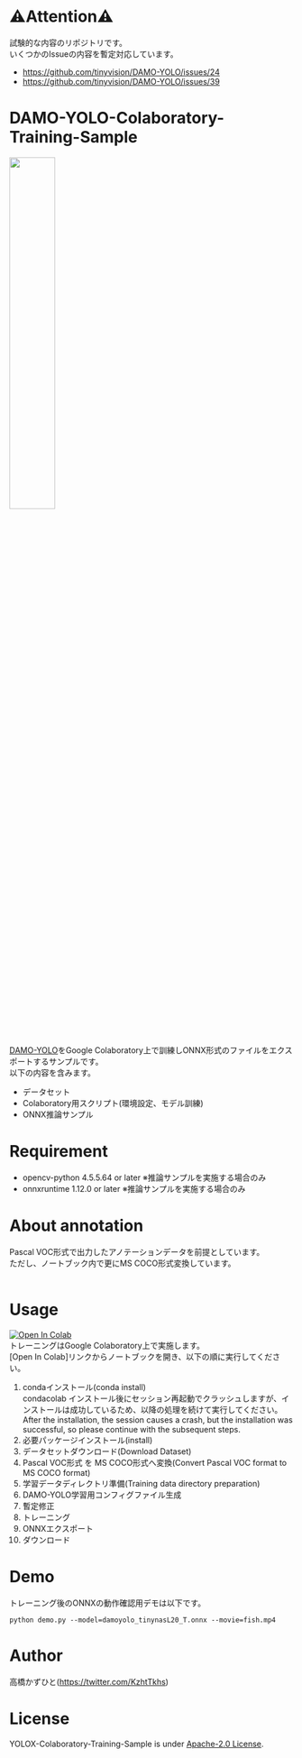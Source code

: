 # ⚠Attention⚠
試験的な内容のリポジトリです。<br>
いくつかのIssueの内容を暫定対応しています。<br>
* https://github.com/tinyvision/DAMO-YOLO/issues/24
* https://github.com/tinyvision/DAMO-YOLO/issues/39

# DAMO-YOLO-Colaboratory-Training-Sample
<img src="https://user-images.githubusercontent.com/37477845/206830834-0fedef1b-b465-4ac6-8dfb-2adb10051e51.gif" width="40%"><br>

[DAMO-YOLO](https://github.com/tinyvision/DAMO-YOLO)をGoogle Colaboratory上で訓練しONNX形式のファイルをエクスポートするサンプルです。<br>
以下の内容を含みます。<br>
* データセット
* Colaboratory用スクリプト(環境設定、モデル訓練)
* ONNX推論サンプル

# Requirement
* opencv-python 4.5.5.64 or later ※推論サンプルを実施する場合のみ
* onnxruntime 1.12.0 or later ※推論サンプルを実施する場合のみ

# About annotation
Pascal VOC形式で出力したアノテーションデータを前提としています。<br>
ただし、ノートブック内で更にMS COCO形式変換しています。<br><br>

# Usage
[![Open In Colab](https://colab.research.google.com/assets/colab-badge.svg)](https://colab.research.google.com/github/Kazuhito00/DAMO-YOLO-Colaboratory-Training-Sample/blob/main/DAMO_YOLO_Colaboratory_Training_Sample.ipynb)<br>
トレーニングはGoogle Colaboratory上で実施します。<br>
[Open In Colab]リンクからノートブックを開き、以下の順に実行してください。
1. condaインストール(conda install)<br>condacolab インストール後にセッション再起動でクラッシュしますが、インストールは成功しているため、以降の処理を続けて実行してください。<br>
After the installation, the session causes a crash, but the installation was successful, so please continue with the subsequent steps.
1. 必要パッケージインストール(install)
1. データセットダウンロード(Download Dataset)
1. Pascal VOC形式 を MS COCO形式へ変換(Convert Pascal VOC format to MS COCO format)
1. 学習データディレクトリ準備(Training data directory preparation)
1. DAMO-YOLO学習用コンフィグファイル生成
1. 暫定修正
1. トレーニング
1. ONNXエクスポート
1. ダウンロード

# Demo
トレーニング後のONNXの動作確認用デモは以下です。
```
python demo.py --model=damoyolo_tinynasL20_T.onnx --movie=fish.mp4
```

# Author
高橋かずひと(https://twitter.com/KzhtTkhs)
 
# License 
YOLOX-Colaboratory-Training-Sample is under [Apache-2.0 License](LICENSE).


